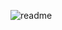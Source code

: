 ![readme](https://user-images.githubusercontent.com/83701344/218969485-67aa7881-1310-472a-8292-2494710cbdb0.svg)
